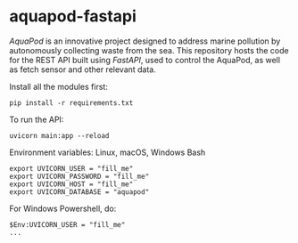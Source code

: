 # aquapod-fastapi

*AquaPod* is an innovative project designed to address marine pollution by autonomously collecting waste from the sea. This repository hosts the code for the REST API built using *FastAPI*, used to control the AquaPod, as well as fetch sensor and other relevant data.

Install all the modules first:
```
pip install -r requirements.txt
```

To run the API:
```
uvicorn main:app --reload
```
Environment variables:
Linux, macOS, Windows Bash
```
export UVICORN_USER = "fill_me"
export UVICORN_PASSWORD = "fill_me"
export UVICORN_HOST = "fill_me"
export UVICORN_DATABASE = "aquapod"
```
For Windows Powershell, do:
```
$Env:UVICORN_USER = "fill_me"
...
```
